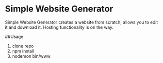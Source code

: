 # Simple Website Generator

Simple Website Generator creates a website from scratch, allows you to edit it and download it. Hosting functionality is on the way.

##Usage
1. clone repo
2. npm install
3. nodemon bin/www

